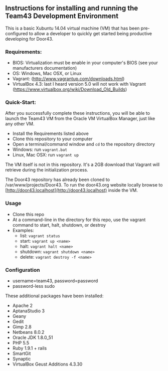 ## Instructions for installing and running the Team43 Development Environment

This is a basic Xubuntu 14.04 virtual machine (VM) that has been pre-configured to allow a developer to quickly get started being productive developing for Door43.

### Requirements:
* BIOS: Virtualization must be enable in your computer's BIOS (see your manufacturers documentation)
* OS: Windows, Mac OSX, or Linux
* Vagrant: (http://www.vagrantup.com/downloads.html)
* VirtualBox 4.3: last I heard version 5.0 will not work with Vagrant (https://www.virtualbox.org/wiki/Download_Old_Builds)

### Quick-Start:

After you successfully complete these instructions, you will be able to launch the Team43 VM from the Oracle VM VirtualBox Manager, just like any other VM.

* Install the Requirements listed above
* Clone this repository to your computer
* Open a terminal/command window and `cd` to the repository directory
* Windows: run `vagrant.bat`
* Linux, Mac OSX: run `vagrant up`

The VM itself is not in this repository. It's a 2GB download that Vagrant will retrieve during the initialization process.

The Door43 repository has already been cloned to /var/www/projects/Door43. To run the door43.org website locally browse to [http://door43.localhost](http://door43.localhost) inside the VM.

### Usage
* Clone this repo
* At a command-line in the directory for this repo, use the vagrant command to start, halt, shutdown, or destroy
* Examples:
  * list: `vagrant status`
  * start: `vagrant up <name>`
  * halt: `vagrant halt <name>`
  * shutdown: `vagrant shutdown <name>`
  * delete: `vagrant destroy -f <name>`

### Configuration
* username=team43, password=password
* password-less sudo

These additional packages have been installed:
* Apache 2
* AptanaStudio 3
* Geany
* Gedit
* Gimp 2.8
* Netbeans 8.0.2
* Oracle JDK 1.8.0_51
* PHP 5.5
* Ruby 1.9.1 + rails
* SmartGit
* Synaptic
* VirtualBox Geust Additions 4.3.30
